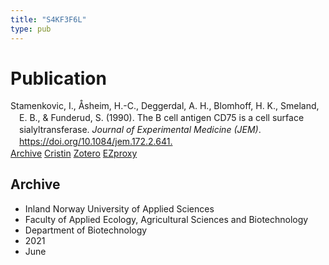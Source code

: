 ```yaml
---
title: "S4KF3F6L"
type: pub
---
```

<h1>Publication</h1>
<article id="csl-bib-container-S4KF3F6L" class="csl-bib-container">
  <div class="csl-bib-body" style="line-height: 1.35; padding-left: 1em; text-indent:-1em;">
  <div class="csl-entry">Stamenkovic, I., &#xC5;sheim, H.-C., Deggerdal, A. H., Blomhoff, H. K., Smeland, E. B., &amp; Funderud, S. (1990). The B cell antigen CD75 is a cell surface sialyltransferase. <i>Journal of Experimental Medicine (JEM)</i>. <a href="https://doi.org/10.1084/jem.172.2.641.">https://doi.org/10.1084/jem.172.2.641.</a></div>
</div>
  <div class="csl-bib-buttons">
    <a href="#taxonomy-article-S4KF3F6L" class="csl-bib-button">Archive</a>
    <a href="https://app.cristin.no/results/show.jsf?id=1912985" alt="Cristin URL" class="csl-bib-button">Cristin</a>
    <a href="http://zotero.org/groups/5402882/items/S4KF3F6L" alt="Zotero URL" class="csl-bib-button">Zotero</a>
    <a href="http://ezproxy.inn.no/login?url=https://doi.org/10.1084/jem.172.2.641." class="csl-bib-button">EZproxy</a>
  </div>
  <div id="csl-bib-meta-container-S4KF3F6L"></div>
</article>
<div id="csl-bib-meta-S4KF3F6L" class="csl-bib-meta">
  <article id="taxonomy-article-S4KF3F6L" class="taxonomy-article">
    <h1>Archive</h1>
    <ul>
      <li>Inland Norway University of Applied Sciences</li>
      <li>Faculty of Applied Ecology, Agricultural Sciences and Biotechnology</li>
      <li>Department of Biotechnology</li>
      <li>2021</li>
      <li>June</li>
    </ul>
  </article>
</div>
